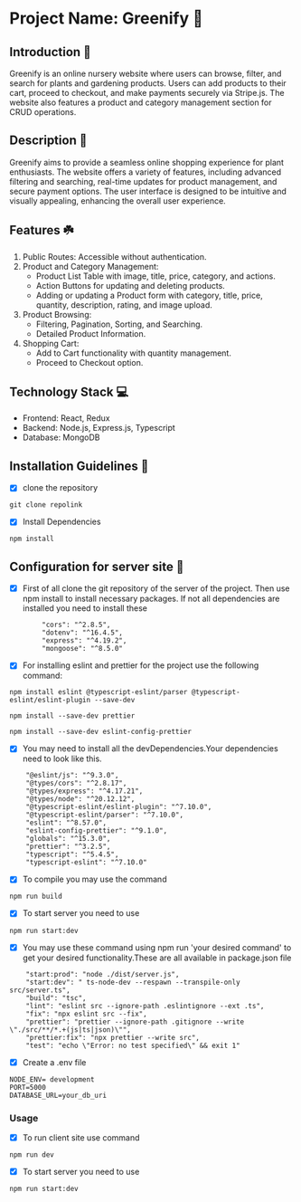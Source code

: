 # Project Name: Greenify :herb:
## Introduction :cactus:

Greenify is an online nursery website where users can browse, filter, and search for plants and gardening products. Users can add products to their cart, proceed to checkout, and make payments securely via Stripe.js. The website also features a product and category management section for CRUD operations.

## Description :seedling:

Greenify aims to provide a seamless online shopping experience for plant enthusiasts. The website offers a variety of features, including advanced filtering and searching, real-time updates for product management, and secure payment options. The user interface is designed to be intuitive and visually appealing, enhancing the overall user experience.

## Features :shamrock:
1. Public Routes: Accessible without authentication.
2. Product and Category Management:
   - Product List Table with image, title, price, category, and actions.
   - Action Buttons for updating and deleting products.
   - Adding or updating a Product form with category, title, price, quantity, description, rating, and image upload.
3. Product Browsing:
   - Filtering, Pagination, Sorting, and Searching.
   - Detailed Product Information.
4. Shopping Cart:
   - Add to Cart functionality with quantity management.
   - Proceed to Checkout option.

## Technology Stack :computer:
- Frontend: React, Redux
- Backend: Node.js, Express.js, Typescript
- Database: MongoDB

## Installation Guidelines :mag_right:
- [x] clone the repository
```
git clone repolink
```
- [x] Install Dependencies
```
npm install
```

## Configuration for server site :bookmark_tabs:

- [x] First of all clone the git repository of the server of the project. Then use npm install to install necessary packages. If not all dependencies are installed you need to install these
```
        "cors": "^2.8.5",
        "dotenv": "^16.4.5",
        "express": "^4.19.2",
        "mongoose": "^8.5.0"
```
- [x] For installing eslint and prettier for the project use the following command:
```
npm install eslint @typescript-eslint/parser @typescript-eslint/eslint-plugin --save-dev

```
```
npm install --save-dev prettier

```
```
npm install --save-dev eslint-config-prettier

```



- [x] You may need to install all the devDependencies.Your dependencies need to look like this.
```
    "@eslint/js": "^9.3.0",
    "@types/cors": "^2.8.17",
    "@types/express": "^4.17.21",
    "@types/node": "^20.12.12",
    "@typescript-eslint/eslint-plugin": "^7.10.0",
    "@typescript-eslint/parser": "^7.10.0",
    "eslint": "^8.57.0",
    "eslint-config-prettier": "^9.1.0",
    "globals": "^15.3.0",
    "prettier": "^3.2.5",
    "typescript": "^5.4.5",
    "typescript-eslint": "^7.10.0"
```

- [x] To compile you may use the command
```
npm run build
```
- [x] To start server you need to use
```
npm run start:dev
```
- [x] You may use these command using npm run 'your desired command' to get your desired functionality.These are all available in package.json file
```
    "start:prod": "node ./dist/server.js",
    "start:dev": " ts-node-dev --respawn --transpile-only src/server.ts",
    "build": "tsc",
    "lint": "eslint src --ignore-path .eslintignore --ext .ts",
    "fix": "npx eslint src --fix",
    "prettier": "prettier --ignore-path .gitignore --write \"./src/**/*.+(js|ts|json)\"",
    "prettier:fix": "npx prettier --write src",
    "test": "echo \"Error: no test specified\" && exit 1"
```
- [x] Create a .env file
```
NODE_ENV= development
PORT=5000
DATABASE_URL=your_db_uri
```

### Usage
- [x] To run client site use command
```
npm run dev
```
- [x] To start server you need to use
```
npm run start:dev
```
















